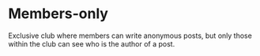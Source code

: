 # Members-only
Exclusive club where members can write anonymous posts, but only those within the club can see who is the author of a post.
